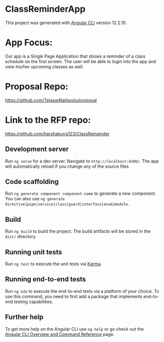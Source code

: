 # ClassReminderApp

This project was generated with [Angular CLI](https://github.com/angular/angular-cli) version 12.2.10.

# App Focus:

Our app is a Single Page Application that shows a reminder of a class schedule on the first screen. The user will be able to login into the app and view his/her upcoming classes as well. 

# Proposal Repo:

https://github.com/TejaswiNallavolu/proposal


# Link to the RFP repo:

https://github.com/harshakurra123/ClassRemainder


## Development server

Run `ng serve` for a dev server. Navigate to `http://localhost:4200/`. The app will automatically reload if you change any of the source files.

## Code scaffolding

Run `ng generate component component-name` to generate a new component. You can also use `ng generate directive|pipe|service|class|guard|interface|enum|module`.

## Build

Run `ng build` to build the project. The build artifacts will be stored in the `dist/` directory.

## Running unit tests

Run `ng test` to execute the unit tests via [Karma](https://karma-runner.github.io).

## Running end-to-end tests

Run `ng e2e` to execute the end-to-end tests via a platform of your choice. To use this command, you need to first add a package that implements end-to-end testing capabilities.

## Further help

To get more help on the Angular CLI use `ng help` or go check out the [Angular CLI Overview and Command Reference](https://angular.io/cli) page.
